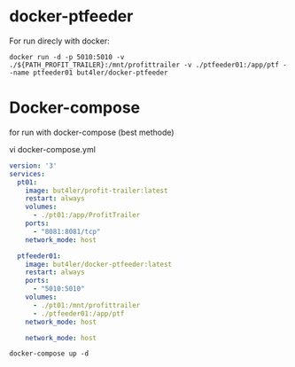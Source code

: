# docker-ptfeeder

For run direcly with docker:

```console
docker run -d -p 5010:5010 -v ./${PATH_PROFIT_TRAILER}:/mnt/profittrailer -v ./ptfeeder01:/app/ptf --name ptfeeder01 but4ler/docker-ptfeeder
```

# Docker-compose
for run with docker-compose (best methode)

vi docker-compose.yml

```yml
version: '3'
services:
  pt01:
    image: but4ler/profit-trailer:latest
    restart: always
    volumes:
      - ./pt01:/app/ProfitTrailer
    ports:
      - "8081:8081/tcp"
    network_mode: host

  ptfeeder01:
    image: but4ler/docker-ptfeeder:latest
    restart: always
    ports:
      - "5010:5010"
    volumes:
      - ./pt01:/mnt/profittrailer
      - ./ptfeeder01:/app/ptf     
    network_mode: host

    network_mode: host

```

```console
docker-compose up -d
```
